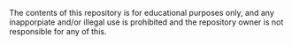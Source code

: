 The contents of this repository is for educational purposes only, and any inapporpiate and/or illegal use is prohibited and the repository owner is not responsible for any of this.
